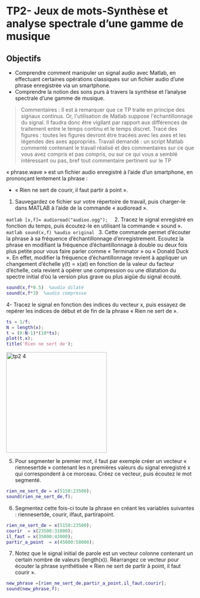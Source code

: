 # TP2- Jeux de mots-Synthèse et analyse spectrale d’une gamme de musique
## Objectifs
- Comprendre comment manipuler un signal audio avec Matlab, en effectuant 
certaines opérations classiques sur un fichier audio d’une phrase enregistrée via 
un smartphone.
- Comprendre la notion des sons purs à travers la synthèse et l’analyse spectrale 
d’une gamme de musique.

>Commentaires : Il est à remarquer que ce TP traite en principe des signaux continus. 
Or, l'utilisation de Matlab suppose l'échantillonnage du signal. Il faudra donc être 
vigilant par rapport aux différences de traitement entre le temps continu et le temps 
discret.
>Tracé des figures : toutes les figures devront être tracées avec les axes et les 
légendes des axes appropriés.
>Travail demandé : un script Matlab commenté contenant le travail réalisé et des
commentaires sur ce que vous avez compris et pas compris, ou sur ce qui vous a 
semblé intéressant ou pas, bref tout commentaire pertinent sur le TP

« phrase.wave » est un fichier audio enregistré à l’aide d’un smartphone, en 
prononçant lentement la phrase : 
- « Rien ne sert de courir, il faut partir à point ». 
1. Sauvegardez ce fichier sur votre répertoire de travail, puis charger-le dans MATLAB 
à l’aide de la commande « audioread ».

``matlab
[x,f]= audioread("audioo.ogg"); 
``
2. Tracez le signal enregistré en fonction du temps, puis écoutez-le en utilisant la 
commande « sound ».
``matlab
sound(x,f) %audio original
``
3. Cette commande permet d’écouter la phrase à sa fréquence d’échantillonnage 
d’enregistrement. Ecoutez la phrase en modifiant la fréquence d’échantillonnage à 
double ou deux fois plus petite pour vous faire parler comme « Terminator » ou « 
Donald Duck ». En effet, modifier la fréquence d’échantillonnage revient à appliquer 
un changement d’échelle y(t) = x(at) en fonction de la valeur du facteur d’échelle, cela 
revient à opérer une compression ou une dilatation du spectre initial d’où la version 
plus grave ou plus aigüe du signal écouté.

```matlab
sound(x,f*0.5)  %audio dilaté
sound(x,f*3)  %audio compresse
```

4- Tracez le signal en fonction des indices du vecteur x, puis essayez de repérer les 
indices de début et de fin de la phrase « Rien ne sert de ».

```matlab
ts = 1/f; 
N = length(x); 
t = (0:N-1)*(10*ts); 
plot(t,x);
title('Rien ne sert de');
```
<img width="269" alt="tp2 4" src="https://user-images.githubusercontent.com/121026580/210187739-4e564b6e-443c-490e-85d5-14fa01cf1dac.png">

5. Pour segmenter le premier mot, il faut par exemple créer un vecteur « riennesertde »
contenant les n premières valeurs du signal enregistré x qui correspondent à ce 
morceau. Créez ce vecteur, puis écoutez le mot segmenté.
```matlab
rien_ne_sert_de = x(5150:23500);
sound(rien_ne_sert_de,f);
```
6. Segmentez cette fois-ci toute la phrase en créant les variables suivantes : 
riennesertde, courir, ilfaut, partirapoint.

```matlab
rien_ne_sert_de = x(5150:23500);
courir  = x(23500:31000);
il_faut = x(35000:43000);
partir_a_point  = x(45000:58000);
```
7. Notez que le signal initial de parole est un vecteur colonne contenant un certain 
nombre de valeurs (length(x)). Réarrangez ce vecteur pour écouter la phrase 
synthétisée « Rien ne sert de partir à point, il faut courir ».
```matlab
new_phrase =[rien_ne_sert_de,partir_a_point,il_faut,courir];
sound(new_phrase,f);
```
